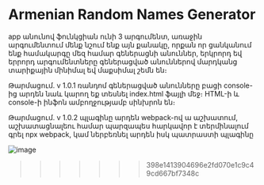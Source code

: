 # Armenian Random Names Generator

app անունով ֆունկցիան ունի 3 արգումենտ, առաջին արգումենտում մենք նշում ենք այն քանակը, որքան որ ցանկանում ենք համակարգը մեզ համար գեներացնի անուններ, երկրորդ եվ երրորդ արգումենտները գեներացված անուններով մարդկանց տարիքային մինիմալ եվ մաքսիմալ շեմն են։

Թարմացում․ v 1.0.1
ռանդոմ գեներացված անունները բացի console-ից արդեն նաև կարող եք տեսնել index.html ֆայլի մեջ։ 
HTML-ի և console-ի ինֆոն ամբողջությամբ սինխրոն են։

Թարմացում․ v 1.0.2
պլագինը արդեն webpack-ով ա աշխատում, աշխատացնալեու համար պարզապես հարկավոր է տերմինալում գրել npx webpack, կամ ներբեռնել արդեն իսկ պատրաստի պլագինը

![image](https://user-images.githubusercontent.com/32421202/117553142-d6154800-b060-11eb-9adf-3fff2c59ed8b.png)
>>>>>>> 398e1413904696e2fd070e1c9c49cd667bf7348c
